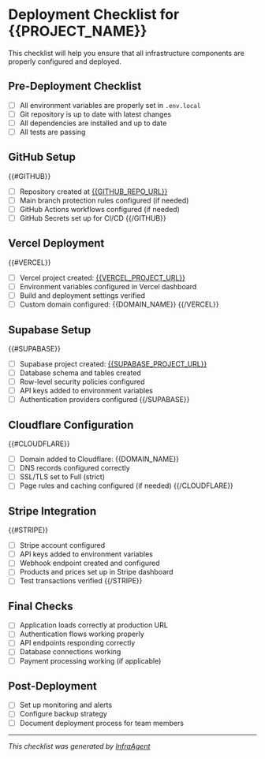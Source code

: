 # Deployment Checklist for {{PROJECT_NAME}}

This checklist will help you ensure that all infrastructure components are properly configured and deployed.

## Pre-Deployment Checklist

- [ ] All environment variables are properly set in `.env.local`
- [ ] Git repository is up to date with latest changes
- [ ] All dependencies are installed and up to date
- [ ] All tests are passing

## GitHub Setup

{{#GITHUB}}

- [ ] Repository created at [{{GITHUB_REPO_URL}}]({{GITHUB_REPO_URL}})
- [ ] Main branch protection rules configured (if needed)
- [ ] GitHub Actions workflows configured (if needed)
- [ ] GitHub Secrets set up for CI/CD
      {{/GITHUB}}

## Vercel Deployment

{{#VERCEL}}

- [ ] Vercel project created: [{{VERCEL_PROJECT_URL}}]({{VERCEL_PROJECT_URL}})
- [ ] Environment variables configured in Vercel dashboard
- [ ] Build and deployment settings verified
- [ ] Custom domain configured: {{DOMAIN_NAME}}
      {{/VERCEL}}

## Supabase Setup

{{#SUPABASE}}

- [ ] Supabase project created: [{{SUPABASE_PROJECT_URL}}]({{SUPABASE_PROJECT_URL}})
- [ ] Database schema and tables created
- [ ] Row-level security policies configured
- [ ] API keys added to environment variables
- [ ] Authentication providers configured
      {{/SUPABASE}}

## Cloudflare Configuration

{{#CLOUDFLARE}}

- [ ] Domain added to Cloudflare: {{DOMAIN_NAME}}
- [ ] DNS records configured correctly
- [ ] SSL/TLS set to Full (strict)
- [ ] Page rules and caching configured (if needed)
      {{/CLOUDFLARE}}

## Stripe Integration

{{#STRIPE}}

- [ ] Stripe account configured
- [ ] API keys added to environment variables
- [ ] Webhook endpoint created and configured
- [ ] Products and prices set up in Stripe dashboard
- [ ] Test transactions verified
      {{/STRIPE}}

## Final Checks

- [ ] Application loads correctly at production URL
- [ ] Authentication flows working properly
- [ ] API endpoints responding correctly
- [ ] Database connections working
- [ ] Payment processing working (if applicable)

## Post-Deployment

- [ ] Set up monitoring and alerts
- [ ] Configure backup strategy
- [ ] Document deployment process for team members

---

_This checklist was generated by [InfraAgent](https://github.com/your-username/infraagent)_
